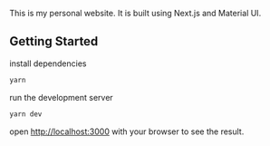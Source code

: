 This is my personal website. It is built using Next.js and Material UI.

## Getting Started 

install dependencies
```bash
yarn
```

run the development server
```bash
yarn dev
```

open [http://localhost:3000](http://localhost:3000) with your browser to see the result.
